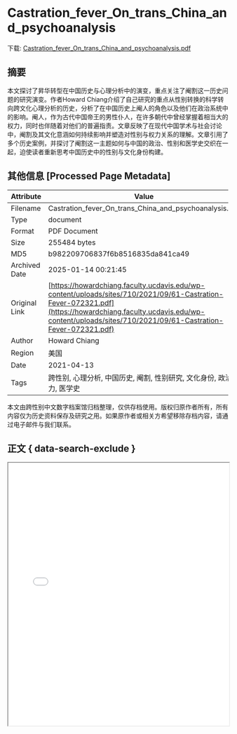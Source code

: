 # Castration_fever_On_trans_China_and_psychoanalysis

<!-- tcd_download_link -->
下载: [Castration_fever_On_trans_China_and_psychoanalysis.pdf](Castration_fever_On_trans_China_and_psychoanalysis.pdf)
<!-- tcd_download_link_end -->

## 摘要

<!-- tcd_abstract -->
本文探讨了昇华转型在中国历史与心理分析中的演变，重点关注了阉割这一历史问题的研究演变。作者Howard Chiang介绍了自己研究的重点从性别转换的科学转向跨文化心理分析的历史，分析了在中国历史上阉人的角色以及他们在政治系统中的影响。阉人，作为古代中国帝王的男性仆人，在许多朝代中曾经掌握着相当大的权力，同时也伴随着对他们的普遍指责。文章反映了在现代中国学术与社会讨论中，阉割及其文化意涵如何持续影响并塑造对性别与权力关系的理解。文章引用了多个历史案例，并探讨了阉割这一主题如何与中国的政治、性别和医学史交织在一起，迫使读者重新思考中国历史中的性别与文化身份构建。

<!-- tcd_abstract_end -->

## 其他信息 [Processed Page Metadata]

| Attribute       | Value                                  |
|-----------------|----------------------------------------|
| Filename        | Castration_fever_On_trans_China_and_psychoanalysis.pdf                             |
| Type            | document                                 |
| Format          | PDF Document                               |
| Size            | 255484 bytes                           |
| MD5             | b982209706837f6b8516835da841ca49                                  |
| Archived Date   | 2025-01-14 00:21:45                             |
| Original Link   | [https://howardchiang.faculty.ucdavis.edu/wp-content/uploads/sites/710/2021/09/61-Castration-Fever-072321.pdf](https://howardchiang.faculty.ucdavis.edu/wp-content/uploads/sites/710/2021/09/61-Castration-Fever-072321.pdf)                         |
| Author          | Howard Chiang                               |
| Region          | 美国                               |
| Date            | 2021-04-13                                 |
| Tags            | 跨性别, 心理分析, 中国历史, 阉割, 性别研究, 文化身份, 政治权力, 医学史                                 |

本文由跨性别中文数字档案馆归档整理，仅供存档使用。版权归原作者所有，所有内容仅为历史资料保存及研究之用。如果原作者或相关方希望移除存档内容，请通过电子邮件与我们联系。

## 正文 { data-search-exclude }

<!-- tcd_main_text -->
<iframe src="../Castration_fever_On_trans_China_and_psychoanalysis.pdf" width="100%" height="600px">
    <p>无法显示PDF，请下载查看。</p>
</iframe>
<!-- tcd_main_text_end -->

